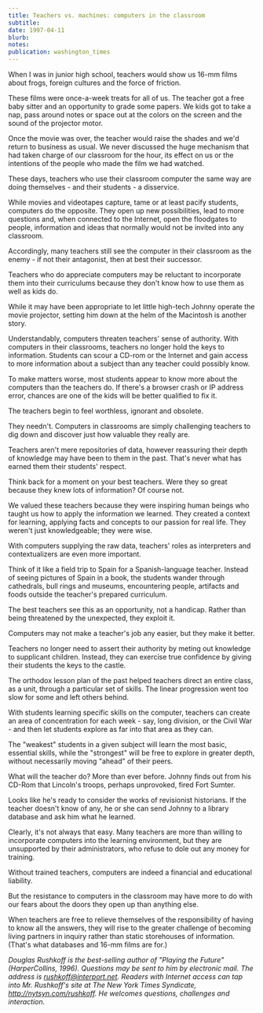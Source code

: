 ```yaml
---
title: Teachers vs. machines: computers in the classroom
subtitle: 
date: 1997-04-11
blurb: 
notes: 
publication: washington_times
---
```


When I was in junior high school, teachers would show us 16-mm films about frogs, foreign cultures and the force of friction.

These films were once-a-week treats for all of us. The teacher got a free baby sitter and an opportunity to grade some papers. We kids got to take a nap, pass around notes or space out at the colors on the screen and the sound of the projector motor.

Once the movie was over, the teacher would raise the shades and we'd return to business as usual. We never discussed the huge mechanism that had taken charge of our classroom for the hour, its effect on us or the intentions of the people who made the film we had watched.

These days, teachers who use their classroom computer the same way are doing themselves - and their students - a disservice.

While movies and videotapes capture, tame or at least pacify students, computers do the opposite. They open up new possibilities, lead to more questions and, when connected to the Internet, open the floodgates to people, information and ideas that normally would not be invited into any classroom.

Accordingly, many teachers still see the computer in their classroom as the enemy - if not their antagonist, then at best their successor.

Teachers who do appreciate computers may be reluctant to incorporate them into their curriculums because they don't know how to use them as well as kids do.

While it may have been appropriate to let little high-tech Johnny operate the movie projector, setting him down at the helm of the Macintosh is another story.

Understandably, computers threaten teachers' sense of authority. With computers in their classrooms, teachers no longer hold the keys to information. Students can scour a CD-rom or the Internet and gain access to more information about a subject than any teacher could possibly know.

To make matters worse, most students appear to know more about the computers than the teachers do. If there's a browser crash or IP address error, chances are one of the kids will be better qualified to fix it.

The teachers begin to feel worthless, ignorant and obsolete.

They needn't. Computers in classrooms are simply challenging teachers to dig down and discover just how valuable they really are.

Teachers aren't mere repositories of data, however reassuring their depth of knowledge may have been to them in the past. That's never what has earned them their students' respect.

Think back for a moment on your best teachers. Were they so great because they knew lots of information? Of course not.

We valued these teachers because they were inspiring human beings who taught us how to apply the information we learned. They created a context for learning, applying facts and concepts to our passion for real life. They weren't just knowledgeable; they were wise.

With computers supplying the raw data, teachers' roles as interpreters and contextualizers are even more important.

Think of it like a field trip to Spain for a Spanish-language teacher. Instead of seeing pictures of Spain in a book, the students wander through cathedrals, bull rings and museums, encountering people, artifacts and foods outside the teacher's prepared curriculum.

The best teachers see this as an opportunity, not a handicap. Rather than being threatened by the unexpected, they exploit it.

Computers may not make a teacher's job any easier, but they make it better.

Teachers no longer need to assert their authority by meting out knowledge to supplicant children. Instead, they can exercise true confidence by giving their students the keys to the castle.

The orthodox lesson plan of the past helped teachers direct an entire class, as a unit, through a particular set of skills. The linear progression went too slow for some and left others behind.

With students learning specific skills on the computer, teachers can create an area of concentration for each week - say, long division, or the Civil War - and then let students explore as far into that area as they can.

The "weakest" students in a given subject will learn the most basic, essential skills, while the "strongest" will be free to explore in greater depth, without necessarily moving "ahead" of their peers.

What will the teacher do? More than ever before. Johnny finds out from his CD-Rom that Lincoln's troops, perhaps unprovoked, fired Fort Sumter.

Looks like he's ready to consider the works of revisionist historians. If the teacher doesn't know of any, he or she can send Johnny to a library database and ask him what he learned.

Clearly, it's not always that easy. Many teachers are more than willing to incorporate computers into the learning environment, but they are unsupported by their administrators, who refuse to dole out any money for training.

Without trained teachers, computers are indeed a financial and educational liability.

But the resistance to computers in the classroom may have more to do with our fears about the doors they open up than anything else.

When teachers are free to relieve themselves of the responsibility of having to know all the answers, they will rise to the greater challenge of becoming living partners in inquiry rather than static storehouses of information. (That's what databases and 16-mm films are for.)

*Douglas Rushkoff is the best-selling author of "Playing the Future" (HarperCollins, 1996). Questions may be sent to him by electronic mail. The address is rushkoff@interport.net. Readers with Internet access can tap into Mr. Rushkoff's site at The New York Times Syndicate, http://nytsyn.com/rushkoff. He welcomes questions, challenges and interaction.*

